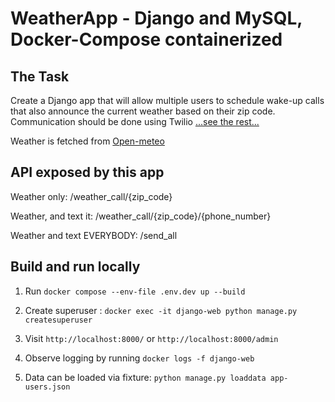 # WeatherApp - Django and MySQL, Docker-Compose containerized

## The Task

Create a Django app that will allow multiple users to schedule wake-up calls that also announce the current weather based on their zip code. Communication should be done using Twilio [...see the rest...](https://docs.google.com/document/d/1qeaZR55AEINRRDYHk246DJCy_8DFyvHhvzIxED8naTc/edit?usp=sharing)

Weather is fetched from [Open-meteo](https://open-meteo.com/)

## API exposed by this app

Weather only: /weather_call/{zip_code}

Weather, and text it: /weather_call/{zip_code}/{phone_number}

Weather and text EVERYBODY: /send_all

## Build and run locally

1. Run `docker compose --env-file .env.dev up --build`

2. Create superuser : `docker exec -it django-web python manage.py createsuperuser`

3. Visit `http://localhost:8000/` or `http://localhost:8000/admin`

4. Observe logging by running `docker logs -f django-web`

5. Data can be loaded via fixture: `python manage.py loaddata app-users.json`
